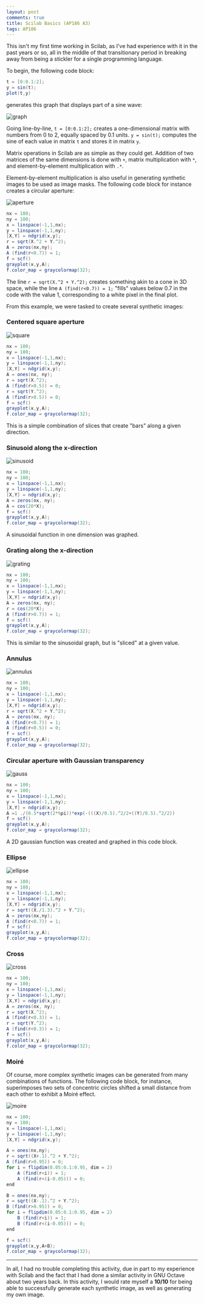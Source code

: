 ```yaml
---
layout: post
comments: true
title: Scilab Basics (AP186 A3)
tags: AP186
---  
```


This isn't my first time working in Scilab, as I've had experience with it in the past years or so, all in the middle of that transitionary period in breaking away from being a stickler for a single programming language.

To begin, the following code block:

```java
t = [0:0.1:2];
y = sin(t);
plot(t,y)
````

generates this graph that displays part of a sine wave:

![graph](https://s15.postimg.org/eyx0fz1pn/image.png)

Going line-by-line, `t = [0:0.1:2];` creates a one-dimensional matrix with numbers from 0 to 2, equally spaced by 0.1 units. `y = sin(t);` computes the sine of each value in matrix `t` and stores it in matrix `y`.

Matrix operations in Scilab are as simple as they could get. Addition of two matrices of the same dimensions is done with `+`, matrix multiplication with `*`, and element-by-element multiplication with `.*`.

Element-by-element multiplication is also useful in generating synthetic images to be used as image masks. The following code block for instance creates a circular aperture:

![aperture](https://s9.postimg.org/eyhazzbxb/annulus.png)

```java
nx = 100;
ny = 100;
x = linspace(-1,1,nx);
y = linspace(-1,1,ny);
[X,Y] = ndgrid(x,y);
r = sqrt(X.^2 + Y.^2);
A = zeros(nx,ny);
A (find(r<0.7)) = 1;
f = scf()
grayplot(x,y,A);
f.color_map = graycolormap(32);
```

The line ``r = sqrt(X.^2 + Y.^2);`` creates something akin to a cone in 3D space, while the line ``A (find(r<0.7)) = 1;`` "fills" values below 0.7 in the code with the value 1, corresponding to a white pixel in the final plot.

From this example, we were tasked to create several synthetic images:

### Centered square aperture
![square](https://s10.postimg.org/psw69l8eh/square.png)

```java
nx = 100;
ny = 100;
x = linspace(-1,1,nx);
y = linspace(-1,1,ny);
[X,Y] = ndgrid(x,y);
A = ones(nx, ny);
r = sqrt(X.^2);
A (find(r>0.5)) = 0;
r = sqrt(Y.^2);
A (find(r>0.5)) = 0;
f = scf()
grayplot(x,y,A);
f.color_map = graycolormap(32);
```

This is a simple combination of slices that create "bars" along a given direction.

### Sinusoid along the x-direction

![sinusoid](https://s9.postimg.org/f3yko4c1r/sinusoid.png)

```java
nx = 100;
ny = 100;
x = linspace(-1,1,nx);
y = linspace(-1,1,ny);
[X,Y] = ndgrid(x,y);
A = zeros(nx, ny);
A = cos(20*X);
f = scf()
grayplot(x,y,A);
f.color_map = graycolormap(32);
```

A sinusoidal function in one dimension was graphed.

### Grating along the x-direction

![grating](https://s22.postimg.org/uei6hpv1d/grating.png)

```java
nx = 100;
ny = 100;
x = linspace(-1,1,nx);
y = linspace(-1,1,ny);
[X,Y] = ndgrid(x,y);
A = zeros(nx, ny);
r = cos(20*X);
A (find(r>0.7)) = 1;
f = scf()
grayplot(x,y,A);
f.color_map = graycolormap(32);
```

This is similar to the sinusoidal graph, but is "sliced" at a given value.

### Annulus

![annulus](https://s4.postimg.org/he4ksoqb1/annulus2.png)

```java
nx = 100;
ny = 100;
x = linspace(-1,1,nx);
y = linspace(-1,1,ny);
[X,Y] = ndgrid(x,y);
r = sqrt(X.^2 + Y.^2);
A = zeros(nx, ny);
A (find(r<0.7)) = 1;
A (find(r<0.5)) = 0;
f = scf()
grayplot(x,y,A);
f.color_map = graycolormap(32);
```

### Circular aperture with Gaussian transparency

![gauss](https://s13.postimg.org/a71j3tbuf/gaussap.png)

```java
nx = 100;
ny = 100;
x = linspace(-1,1,nx);
y = linspace(-1,1,ny);
[X,Y] = ndgrid(x,y);
A =1 ./(0.5*sqrt(2*%pi))*exp(-(((X)/0.5).^2/2+((Y)/0.5).^2/2))
f = scf()
grayplot(x,y,A);
f.color_map = graycolormap(32);
```

A 2D gaussian function was created and graphed in this code block.

### Ellipse

![ellipse](https://s21.postimg.org/sdg25mihj/ellipse.png)

```java
nx = 100;
ny = 100;
x = linspace(-1,1,nx);
y = linspace(-1,1,ny);
[X,Y] = ndgrid(x,y);
r = sqrt((X./1.3).^2 + Y.^2);
A = zeros(nx,ny);
A (find(r<0.7)) = 1;
f = scf()
grayplot(x,y,A);
f.color_map = graycolormap(32);
```

### Cross

![cross](https://s11.postimg.org/qk95xobur/cross.png)

```java
nx = 100;
ny = 100;
x = linspace(-1,1,nx);
y = linspace(-1,1,ny);
[X,Y] = ndgrid(x,y);
A = zeros(nx, ny);
r = sqrt(X.^2);
A (find(r<0.3)) = 1;
r = sqrt(Y.^2);
A (find(r<0.3)) = 1;
f = scf()
grayplot(x,y,A);
f.color_map = graycolormap(32);
```

### Moiré
Of course, more complex synthetic images can be generated from many combinations of functions. The following code block, for instance, superimposes two sets of concentric circles shifted a small distance from each other to exhibit a Moiré effect.

![moire](https://s14.postimg.org/rs7qgoxnl/moire.png)

```java
nx = 100;
ny = 100;
x = linspace(-1,1,nx);
y = linspace(-1,1,ny);
[X,Y] = ndgrid(x,y);

A = ones(nx,ny);
r = sqrt((X+.1).^2 + Y.^2);
A (find(r>0.95)) = 0;
for i = flipdim(0.05:0.1:0.95, dim = 2)
    A (find(r<i)) = 1;
    A (find(r<(i-0.05))) = 0;
end

B = ones(nx,ny);
r = sqrt((X-.1).^2 + Y.^2);
B (find(r>0.95)) = 0;
for i = flipdim(0.05:0.1:0.95, dim = 2)
    B (find(r<i)) = 1;
    B (find(r<(i-0.05))) = 0;
end

f = scf()
grayplot(x,y,A+B);
f.color_map = graycolormap(32);
```

---

In all, I had no trouble completing this activity, due in part to my experience with Scilab and the fact that I had done a similar activity in GNU Octave about two years back. In this activity, I would rate myself a **10/10** for being able to successfully generate each synthetic image, as well as generating my own image.
